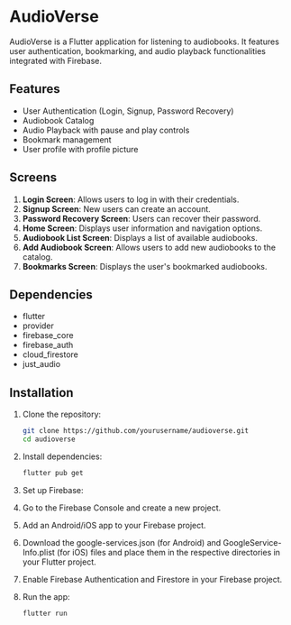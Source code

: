 # AudioVerse

AudioVerse is a Flutter application for listening to audiobooks. It features user authentication, bookmarking, and audio playback functionalities integrated with Firebase.

## Features

- User Authentication (Login, Signup, Password Recovery)
- Audiobook Catalog
- Audio Playback with pause and play controls
- Bookmark management
- User profile with profile picture

## Screens

1. **Login Screen**: Allows users to log in with their credentials.
2. **Signup Screen**: New users can create an account.
3. **Password Recovery Screen**: Users can recover their password.
4. **Home Screen**: Displays user information and navigation options.
5. **Audiobook List Screen**: Displays a list of available audiobooks.
6. **Add Audiobook Screen**: Allows users to add new audiobooks to the catalog.
7. **Bookmarks Screen**: Displays the user's bookmarked audiobooks.

## Dependencies

- flutter
- provider
- firebase_core
- firebase_auth
- cloud_firestore
- just_audio

## Installation

1. Clone the repository:
   ```sh
   git clone https://github.com/yourusername/audioverse.git
   cd audioverse

2. Install dependencies:
   ```sh
   flutter pub get

3. Set up Firebase:

1. Go to the Firebase Console and create a new project.
2. Add an Android/iOS app to your Firebase project.
3. Download the google-services.json (for Android) and GoogleService-Info.plist (for iOS) files and place them in the respective directories in your Flutter project.
4. Enable Firebase Authentication and Firestore in your Firebase project.

5. Run the app:
   ```sh
   flutter run

